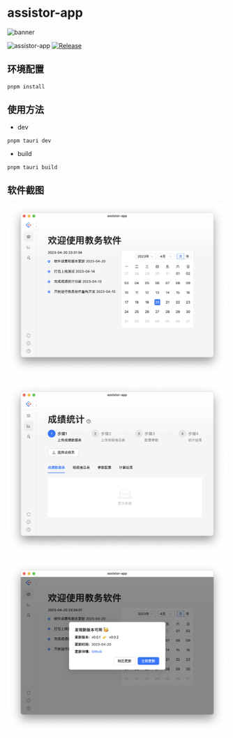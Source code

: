 # assistor-app

![banner](https://socialify.git.ci/lijianran/assistor-app/image?description=1&descriptionEditable=%E6%95%99%E5%8A%A1%E7%B3%BB%E7%BB%9F&language=1&name=1&theme=Light)

![assistor-app](https://img.shields.io/badge/assistor--app-v0.1.2-brightgreen)
[![Release](https://github.com/lijianran/assistor-app/actions/workflows/release.yml/badge.svg)](https://github.com/lijianran/assistor-app/actions/workflows/release.yml)

## 环境配置

```
pnpm install
```

## 使用方法

- dev

```
pnpm tauri dev
```

- build

```
pnpm tauri build
```

## 软件截图

![home_screen](docs/home_screen.png)

![score_compute](docs/score_compute.png)

![update](docs/update.png)
